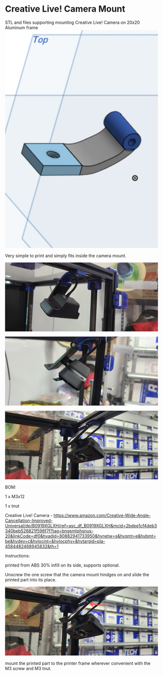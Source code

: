 # Creative Live! Camera Mount
STL and files supporting mounting Creative Live! Camera on 20x20 Aluminum frame
![img](Images/PartImage.jpg)

Very simple to print and simply fits inside the camera mount.

![1](Images/20231224_211017.jpg)

![2](Images/20231224_211026.jpg)

![3](Images/20231224_211032.jpg)

BOM:

1 x M3x12

1 x tnut 

Creative Live! Camera - https://www.amazon.com/Creative-Wide-Angle-Cancellation-Improved-Universal/dp/B0919XGLXH/ref=asc_df_B0919XGLXH&mcid=2bdee1cf4deb3340beb526821f596f7f?tag=bngsmtphsnus-20&linkCode=df0&hvadid=80882941733950&hvnetw=s&hvqmt=e&hvbmt=be&hvdev=c&hvlocint=&hvlocphy=&hvtargid=pla-4584482468945832&th=1


Instructions:

printed from ABS 30% infill on its side, supports optional.

Unscrew the one screw that the camera mount hindges on and slide the printed part into its place. 

![img](Images/20231224_211032_2.jpg)

mount the printed part to the printer frame wherever convenient with the M3 screw and M3 tnut.
